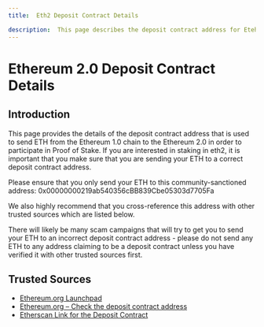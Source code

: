 ```yaml
---
title:  Eth2 Deposit Contract Details

description:  This page describes the deposit contract address for Etehreum 2.0 (eth2).
---
```


# Ethereum 2.0 Deposit Contract Details

## Introduction

This page provides the details of the deposit contract address that is used to send ETH from the Ethereum 1.0 chain to the Ethereum 2.0 in order to participate in Proof of Stake. If you are interested in staking in eth2, it is important that you make sure that you are sending your ETH to a correct deposit contract address.

Please ensure that you only send your ETH to this community-sanctioned address: 0x00000000219ab540356cBB839Cbe05303d7705Fa

We also highly recommend that you cross-reference this address with other trusted sources which are listed below.

There will likely be many scam campaigns that will try to get you to send your ETH to an incorrect deposit contract address - please do not send any ETH to any address claiming to be a deposit contract unless you have verified it with other trusted sources first.

## Trusted Sources

* [Ethereum.org Launchpad](https://launchpad.ethereum.org/)
* [Ethereum.org – Check the deposit contract address](https://ethereum.org/en/eth2/deposit-contract/)
* [Etherscan Link for the Deposit Contract](https://etherscan.io/address/0x00000000219ab540356cBB839Cbe05303d7705Fa)
